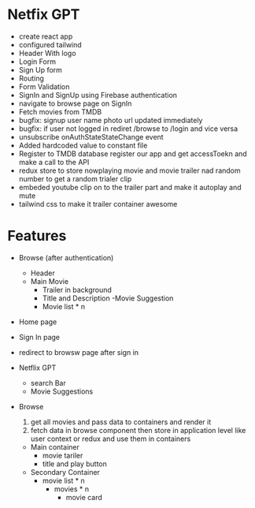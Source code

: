 # Netfix GPT
- create react app
- configured tailwind
- Header With logo
- Login Form
- Sign Up form
- Routing
- Form Validation
- SignIn and SignUp using Firebase authentication
- navigate to browse page on SignIn
- Fetch movies from TMDB
- bugfix: signup user name photo url updated immediately
- bugfix: if user not logged in rediret /browse to /login and vice versa
- unsubscribe onAuthStateStateChange event 
- Added hardcoded value to constant file
- Register to TMDB database register our app and get accessToekn and make a call to the API
- redux store to store nowplaying movie and movie trailer nad random number to get a random trialer clip
- embeded youtube clip on to the trailer part and make it autoplay and mute
- tailwind css to make it trailer container awesome


# Features
- Browse (after authentication)
    - Header
    - Main Movie
        - Trailer in background
        - Title and Description
    -Movie Suggestion
        - Movie list * n
- Home page
- Sign In page
- redirect to browsw page after sign in

- Netflix GPT
    - search Bar
    - Movie Suggestions

- Browse
    1. get all movies and pass data to containers and render it
    2. fetch data in browse component then store in application level like user context or redux and use them in containers
    - Main container
        - movie tariler
        - title and play button
    - Secondary Container
        - movie list * n
            - movies * n
                - movie card




